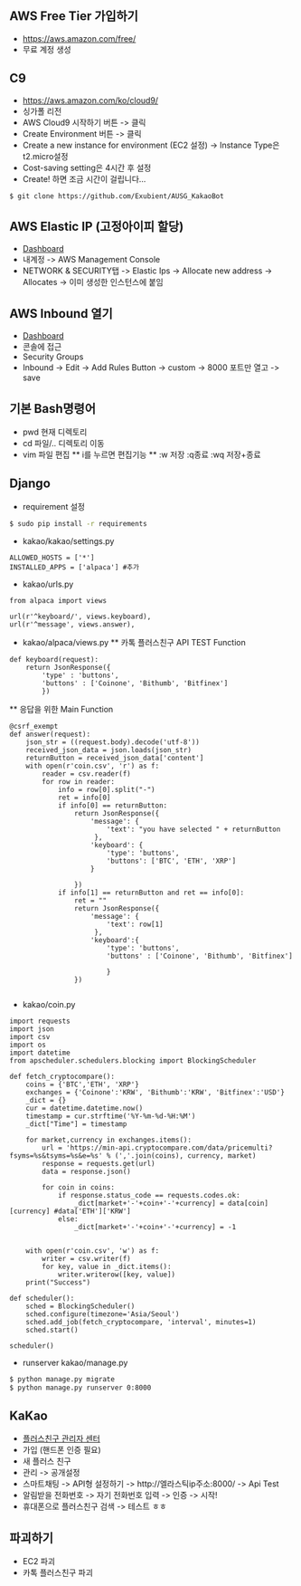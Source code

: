 ## AWS Free Tier 가입하기
* https://aws.amazon.com/free/
* 무료 계정 생성

## C9
* https://aws.amazon.com/ko/cloud9/
* 싱가폴 리전 
* AWS Cloud9 시작하기 버튼 -> 클릭
* Create Environment 버튼 -> 클릭
* Create a new instance for environment (EC2 설정) -> Instance Type은 t2.micro설정
* Cost-saving setting은 4시간 후 설정
* Create! 하면 조금 시간이 걸립니다...
```bash
$ git clone https://github.com/Exubient/AUSG_KakaoBot
```

## AWS Elastic IP (고정아이피 할당)
* [Dashboard](https://aws.amazon.com/ko/)
* 내계정 -> AWS Management Console
* NETWORK & SECURITY탭 -> Elastic Ips -> Allocate new address -> Allocates -> 이미 생성한 인스턴스에 붙임

## AWS Inbound 열기
* [Dashboard](https://aws.amazon.com/ko/)
* 콘솔에 접근
* Security Groups
* Inbound -> Edit  -> Add Rules Button -> custom -> 8000 포트만 열고 -> save

## 기본 Bash명령어
* pwd 현재 디렉토리
* cd 파일/.. 디렉토리 이동
* vim 파일 편집
** i를 누르면 편집기능
** :w 저장 :q종료 :wq 저장+종료

## Django
* requirement 설정
```bash
$ sudo pip install -r requirements
```

* kakao/kakao/settings.py
```
ALLOWED_HOSTS = ['*']
INSTALLED_APPS = ['alpaca'] #추가
```

* kakao/urls.py
```
from alpaca import views

url(r'^keyboard/', views.keyboard),
url(r'^message', views.answer),
```

* kakao/alpaca/views.py
** 카톡 플러스친구 API TEST Function
```
def keyboard(request):
	return JsonResponse({
		'type' : 'buttons',
		'buttons' : ['Coinone', 'Bithumb', 'Bitfinex']
		})
```

** 응답을 위한 Main Function
```
@csrf_exempt
def answer(request):
    json_str = ((request.body).decode('utf-8'))
    received_json_data = json.loads(json_str)
    returnButton = received_json_data['content']
    with open(r'coin.csv', 'r') as f:
        reader = csv.reader(f)
        for row in reader:
            info = row[0].split("-")
            ret = info[0]
            if info[0] == returnButton:
                return JsonResponse({
                    'message': {
                        'text': "you have selected " + returnButton
                     },
                    'keyboard': {
                        'type': 'buttons',
                        'buttons': ['BTC', 'ETH', 'XRP']
                    }

                })
            if info[1] == returnButton and ret == info[0]: 
                ret = ""
                return JsonResponse({
                    'message': {
                        'text': row[1]
                     },
                    'keyboard':{
                        'type': 'buttons',
                        'buttons' : ['Coinone', 'Bithumb', 'Bitfinex']

                        }
                })
    
```

* kakao/coin.py
```
import requests
import json
import csv
import os
import datetime
from apscheduler.schedulers.blocking import BlockingScheduler

def fetch_cryptocompare():
	coins = {'BTC','ETH', 'XRP'}
	exchanges = {'Coinone':'KRW', 'Bithumb':'KRW', 'Bitfinex':'USD'}
	_dict = {}
	cur = datetime.datetime.now()
	timestamp = cur.strftime('%Y-%m-%d-%H:%M')
	_dict["Time"] = timestamp

	for market,currency in exchanges.items():
		url = 'https://min-api.cryptocompare.com/data/pricemulti?fsyms=%s&tsyms=%s&e=%s' % (','.join(coins), currency, market)
		response = requests.get(url)
		data = response.json()

		for coin in coins:
			if response.status_code == requests.codes.ok:
				_dict[market+'-'+coin+'-'+currency] = data[coin][currency] #data['ETH']['KRW']
			else:
				_dict[market+'-'+coin+'-'+currency] = -1


	with open(r'coin.csv', 'w') as f:
		writer = csv.writer(f)
		for key, value in _dict.items():
			writer.writerow([key, value])
	print("Success")

def scheduler():
    sched = BlockingScheduler()
    sched.configure(timezone='Asia/Seoul')
    sched.add_job(fetch_cryptocompare, 'interval', minutes=1)
    sched.start()

scheduler()
```
* runserver kakao/manage.py
```bash
$ python manage.py migrate
$ python manage.py runserver 0:8000
```
## KaKao
* [플러스친구 관리자 센터](https://center-pf.kakao.com/signup)
* 가입 (핸드폰 인증 필요)
* 새 플러스 친구
* 관리 -> 공개설정
* 스마트채팅 -> API형 설정하기 -> http://엘라스틱ip주소:8000/ -> Api Test
* 알림받을 전화번호 -> 자기 전화번호 입력 -> 인증 -> 시작!
* 휴대폰으로 플러스친구 검색 -> 테스트 ㅎㅎ 

## 파괴하기
* EC2 파괴
* 카톡 플러스친구 파괴

